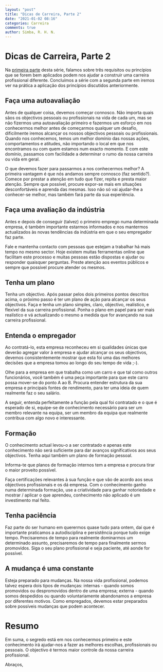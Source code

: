 ```yaml
---
layout: "post"
title: "Dicas de Carreira, Parte 2"
date: "2021-01-02 08:16"
categories: Carreira
comments: true
author: Simba, R. H. N.
---
```

# Dicas de Carreira, Parte 2
Na [primeira parte](https://www.ricardosimba.com/carreira/2020/03/25/dicas-de-carreira-parte-1.html) desta série, falamos sobre três requisitos ou princípios que se forem bem aplicados podem nos ajudar a construir uma carreira profissional diferente. Concluímos a série com a segunda parte em iremos ver na prática a aplicação dos princípios discutidos anteriormente.

## Faça uma autoavaliação
 Antes de qualquer coisa, devemos começar connosco. Não importa quais sãos os objectivos pessoais ou profissionais na vida de cada um, mas se não fizermos uma autoavaliação primeiro e fazermos um esforço em nos conhecermos melhor antes de começarmos qualquer um desafio, dificilmente iremos alcançar os nossos objectivos pessoais ou profissionais. Quando nos conhecemos, temos um melhor domínio das nossas ações, comportamentos e atitudes, não importando o local em que nos encontramos ou com quem estamos num exacto momento. E com este domínio, passamos com facilidade a determinar o rumo da nossa carreira ou vida em geral.

O que devemos fazer para passarmos a nos conhecermos melhor? A primeira vantagem é que nós andamos sempre connosco (faz sentido?). Comece por prestar a atenção em tudo que fizer, repita e presta maior atenção. Sempre que possível, procure expor-se mais em situações desconfortáveis e aprenda das mesmas. Isso não só vai ajudar-lhe a conhecer-se melhor, mas também fará parte da sua experiência.

## Faça uma avaliação da indústria
Antes e depois de conseguir (talvez) o primeiro emprego numa determinada empresa, é também importante estarmos informados e nos mantermos actualizados às novas tendências da indústria em que o seu empregador faz parte.

Fale e mantenha contacto com pessoas que estejam a trabalhar há mais tempo no mesmo sector. Hoje existem muitas ferramentas online que facilitam este processo e muitas pessoas estão dispostas e ajudar ou responder quaisquer perguntas. Preste atenção aos eventos públicos e sempre que possível procure atender os mesmos.

## Tenha um plano
Tenha um objectivo. Após passar pelos dois primeiros pontos descritos acima, o próximo passo é ter um plano de ação para alcançar os seus objectivos. Faça e tenha um plano simples, claro, objectivo, realístico, e flexível da sua carreira profissional. Ponha o plano em papel para ser mais realístico e vá actualizando o mesmo a medida que for avançando na sua carreira profissional.

## Entenda o empregador
Ao contratá-lo, esta empresa reconheceu em si qualidades únicas que deverão agregar valor à empresa e ajudar alcançar os seus objectivos, devemos consistentemente mostrar que esta foi uma das melhores decisões que a empresa tomou ao longo do seu tempo de vida ;-).

Olhe para a empresa em que trabalha como um carro e que tal como outros funcionários, você também é uma peça importante para que este carro possa mover-se do ponto A ao B. Procura entender estrutura da sua empresa e principais fontes de rendimento, para ter uma ideia de quem realmente faz o seu salário.

A seguir, entenda perfeitamente a função pela qual foi contratado e o que é esperado de si, equipe-se de conhecimento necessário para ser um membro relevante na equipa, ser um membro da equipa que realmente contribua com algo novo e interessante.

## Formação
O conhecimento actual levou-o a ser contratado e apenas este conhecimento não será suficiente para dar avanços significativos aos seus objectivos. Tenha aqui também um plano de formação pessoal.

Informa-te que planos de formação internos tem a empresa e procura tirar o maior proveito possível.

Faça certificações relevantes à sua função e que vão de acordo aos seus objectivos profissionais e os dá empresa. Com o conhecimento ganho numa determinada formação, use a criatividade para ganhar notoriedade e mostrar / aplicar o que aprendeu, conhecimento não aplicado é um investimento mal feito.

## Tenha paciência
Faz parte do ser humano em querermos quase tudo para ontem, daí que é importante praticamos a autodisciplina e persistência porque tudo exige tempo. Precisaremos de tempo para realmente dominarmos um determinado assunto, precisaremos de tempo para finalmente sermos promovidos. Siga o seu plano profissional e seja paciente, até aonde for possível.

## A mudança é uma constante
Esteja preparado para mudanças. Na nossa vida profissional, podemos talvez espera dois tipos de mudanças: internas - quando somos promovidos ou despromovidos dentro de uma empresa; externa - quando somos despedidos ou quando voluntariamente abandonamos a empresa por diferentes motivos. Como empregados, devemos estar preparados sobre possíveis mudanças que podem acontecer.

# Resumo
Em suma, o segredo está em nos conhecermos primeiro e este conhecimento irá ajudar-nos a fazer as melhores escolhas, profissionais ou pessoais. O objectivo é termos maior controle da nossa carreira profissional.

Abraços,
